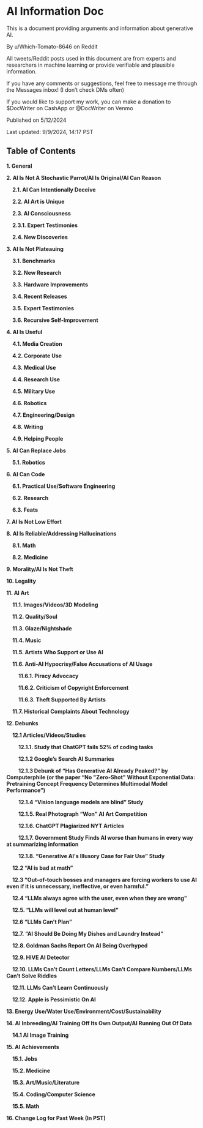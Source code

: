 # AI Information Doc

This is a document providing arguments and information about generative AI.

By u/Which-Tomato-8646 on Reddit

All tweets/Reddit posts used in this document are from experts and researchers in machine learning or provide verifiable and plausible information. 

If you have any comments or suggestions, feel free to message me through the Messages inbox! (I don’t check DMs often)

If you would like to support my work, you can make a donation to $DocWriter on CashApp or @DocWriter on Venmo

Published on 5/12/2024

Last updated: 9/9/2024, 14:17 PST

## Table of Contents

**1. General**

**2. AI Is Not A Stochastic Parrot/AI Is Original/AI Can Reason**

&nbsp; &nbsp; **2.1. AI Can Intentionally Deceive**

&nbsp; &nbsp; **2.2. AI Art is Unique**
  
&nbsp; &nbsp; **2.3. AI Consciousness**
  
&nbsp; &nbsp; **2.3.1. Expert Testimonies**

&nbsp; &nbsp; **2.4. New Discoveries**
  
**3. AI Is Not Plateauing**

 &nbsp; &nbsp; **3.1. Benchmarks** 

 &nbsp; &nbsp; **3.2. New Research**

 &nbsp; &nbsp; **3.3. Hardware Improvements**

 &nbsp; &nbsp; **3.4. Recent Releases**
  
  &nbsp; &nbsp; **3.5. Expert Testimonies**

 &nbsp; &nbsp; **3.6. Recursive Self-Improvement**  
  
**4. AI Is Useful**

 &nbsp; &nbsp; **4.1. Media Creation**
  
 &nbsp; &nbsp; **4.2. Corporate Use**
  
&nbsp; &nbsp;  **4.3. Medical Use**
  
&nbsp; &nbsp;  **4.4. Research Use**

&nbsp; &nbsp;  **4.5. Military Use**
  
 &nbsp; &nbsp; **4.6. Robotics**
  
&nbsp; &nbsp;  **4.7. Engineering/Design**
  
 &nbsp; &nbsp; **4.8. Writing**
  
 &nbsp; &nbsp; **4.9. Helping People**
  
**5. AI Can Replace Jobs**

&nbsp; &nbsp; **5.1. Robotics**
  
**6. AI Can Code**

 &nbsp; &nbsp; **6.1. Practical Use/Software Engineering**
  
 &nbsp; &nbsp; **6.2. Research**
  
 &nbsp; &nbsp; **6.3. Feats**
  
**7. AI Is Not Low Effort**

**8. AI Is Reliable/Addressing Hallucinations**

 &nbsp; &nbsp; **8.1. Math**
  
&nbsp; &nbsp;  **8.2. Medicine**
  
**9. Morality/AI Is Not Theft**

**10. Legality**

**11. AI Art**

 &nbsp; &nbsp; **11.1. Images/Videos/3D Modeling**

 &nbsp; &nbsp; **11.2. Quality/Soul**

 &nbsp; &nbsp; **11.3. Glaze/Nightshade**

 &nbsp; &nbsp; **11.4. Music**

 &nbsp; &nbsp; **11.5. Artists Who Support or Use AI**

 &nbsp; &nbsp; **11.6. Anti-AI Hypocrisy/False Accusations of AI Usage**

 &nbsp; &nbsp; &nbsp; &nbsp;   **11.6.1. Piracy Advocacy**

  &nbsp; &nbsp; &nbsp; &nbsp;  **11.6.2. Criticism of Copyright Enforcement**

  &nbsp; &nbsp; &nbsp; &nbsp;  **11.6.3. Theft Supported By Artists**

 &nbsp; &nbsp; **11.7. Historical Complaints About Technology**

**12. Debunks**  

 &nbsp; &nbsp;   **12.1 Articles/Videos/Studies**

 &nbsp; &nbsp; &nbsp; &nbsp;   **12.1.1. Study that ChatGPT fails 52% of coding tasks**

 &nbsp; &nbsp; &nbsp; &nbsp;   **12.1.2 Google’s Search AI Summaries**

  &nbsp; &nbsp; &nbsp; &nbsp;  **12.1.3 Debunk of “Has Generative AI Already Peaked?” by Computerphile (or the paper “No "Zero-Shot" Without Exponential Data: Pretraining Concept Frequency Determines Multimodal Model Performance”)**

 &nbsp; &nbsp; &nbsp; &nbsp;   **12.1.4 “Vision language models are blind” Study**

 &nbsp; &nbsp; &nbsp; &nbsp;   **12.1.5. Real Photograph “Won” AI Art Competition**

 &nbsp; &nbsp; &nbsp; &nbsp;   **12.1.6. ChatGPT Plagiarized NYT Articles**

  &nbsp; &nbsp; &nbsp; &nbsp;  **12.1.7. Government Study Finds AI worse than humans in every way at summarizing information**

 &nbsp; &nbsp; &nbsp; &nbsp;   **12.1.8. “Generative AI's Illusory Case for Fair Use” Study**

 &nbsp; &nbsp; **12.2 “AI is bad at math”**

 &nbsp; &nbsp; **12.3 “Out-of-touch bosses and managers are forcing workers to use AI even if it is unnecessary, ineffective, or even harmful.”**

 &nbsp; &nbsp; **12.4 “LLMs always agree with the user, even when they are wrong”**
 
 &nbsp; &nbsp; **12.5. “LLMs will level out at human level”**

&nbsp; &nbsp; **12.6 “LLMs Can’t Plan”**

&nbsp; &nbsp; **12.7. “AI Should Be Doing My Dishes and Laundry Instead”**

&nbsp; &nbsp; **12.8. Goldman Sachs Report On AI Being Overhyped**

&nbsp; &nbsp; **12.9. HIVE AI Detector**

&nbsp; &nbsp; **12.10. LLMs Can’t Count Letters/LLMs Can’t Compare Numbers/LLMs Can’t Solve Riddles**

&nbsp; &nbsp; **12.11. LLMs Can’t Learn Continuously**

&nbsp; &nbsp; **12.12. Apple is Pessimistic On AI**

**13. Energy Use/Water Use/Environment/Cost/Sustainability**

**14. AI Inbreeding/AI Training Off Its Own Output/AI Running Out Of Data**

&nbsp; &nbsp; **14.1 AI Image Training**

**15. AI Achievements**

&nbsp; &nbsp; **15.1. Jobs**

&nbsp; &nbsp; **15.2. Medicine**

&nbsp; &nbsp; **15.3. Art/Music/Literature**

&nbsp; &nbsp; **15.4. Coding/Computer Science**

&nbsp; &nbsp; **15.5. Math**

**16. Change Log for Past Week (In PST)**
